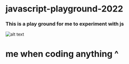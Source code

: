 # javascript-playground-2022

### This is a play ground for me to experiment with js 

![alt text](https://media3.giphy.com/media/yxJY6QwwaNFJuZmVJ4/200w.gif?cid=82a1493bh87met9ogz9yqxxs7682u56dxaib3jgipig5coi0&rid=200w.gif&ct=g)

# me when coding anything ^
